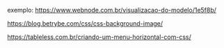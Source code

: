 exemplo:
https://www.webnode.com.br/visualizacao-do-modelo/1e5f8b/

https://blog.betrybe.com/css/css-background-image/

https://tableless.com.br/criando-um-menu-horizontal-com-css/
